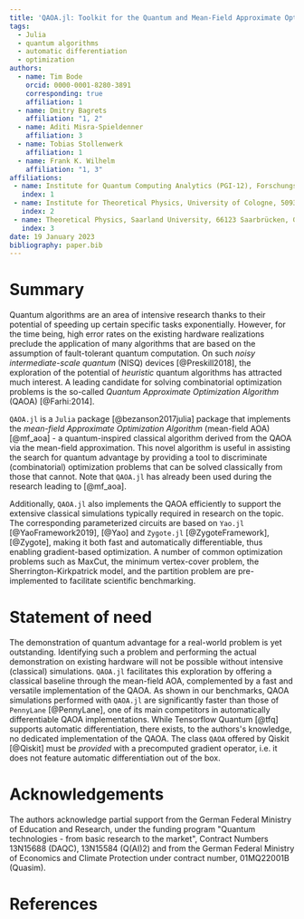 ```yaml
---
title: 'QAOA.jl: Toolkit for the Quantum and Mean-Field Approximate Optimization Algorithms'
tags:
  - Julia
  - quantum algorithms
  - automatic differentiation
  - optimization
authors:
  - name: Tim Bode
    orcid: 0000-0001-8280-3891
    corresponding: true
    affiliation: 1
  - name: Dmitry Bagrets
    affiliation: "1, 2"
  - name: Aditi Misra-Spieldenner
    affiliation: 3
  - name: Tobias Stollenwerk
    affiliation: 1
  - name: Frank K. Wilhelm
    affiliation: "1, 3"    
affiliations:
 - name: Institute for Quantum Computing Analytics (PGI-12), Forschungszentrum Jülich, 52425 Jülich, Germany
   index: 1
 - name: Institute for Theoretical Physics, University of Cologne, 50937 Cologne, Germany
   index: 2  
 - name: Theoretical Physics, Saarland University, 66123 Saarbrücken, Germany
   index: 3
date: 19 January 2023
bibliography: paper.bib
---
```


# Summary

Quantum algorithms are an area of intensive research thanks to their potential of speeding up certain specific tasks exponentially. However, for the time being, high error rates on the existing hardware realizations preclude the application of many algorithms that are based on the assumption of fault-tolerant quantum computation. On such _noisy intermediate-scale quantum_ (NISQ) devices [@Preskill2018], the exploration of the potential of _heuristic_ quantum algorithms has attracted much interest. A leading candidate for solving combinatorial optimization problems is the so-called _Quantum Approximate Optimization Algorithm_ (QAOA) [@Farhi:2014].

`QAOA.jl` is a `Julia` package [@bezanson2017julia] package that implements the _mean-field Approximate Optimization Algorithm_ (mean-field AOA) [@mf_aoa] - a quantum-inspired classical algorithm derived from the QAOA via the mean-field approximation. This novel algorithm is useful in assisting the search for quantum advantage by providing a tool to discriminate (combinatorial) optimization problems that can be solved classically from those that cannot.  Note that `QAOA.jl` has already been used during the research leading to [@mf_aoa].

Additionally, `QAOA.jl`  also implements the QAOA efficiently to support the extensive classical simulations typically required in research on the topic. The corresponding parameterized circuits are based on `Yao.jl` [@YaoFramework2019], [@Yao] and `Zygote.jl` [@ZygoteFramework], [@Zygote], making it both fast and automatically differentiable, thus enabling gradient-based optimization. A number of common optimization problems such as MaxCut, the minimum vertex-cover problem, the Sherrington-Kirkpatrick model, and the partition problem are pre-implemented to facilitate scientific benchmarking.

# Statement of need

The demonstration of quantum advantage for a real-world problem is yet outstanding. Identifying such a problem and performing the actual demonstration on existing hardware will not be possible without intensive (classical) simulations. `QAOA.jl` facilitates this exploration by offering a classical baseline through the mean-field AOA, complemented by a fast and versatile implementation of the QAOA. As shown in our benchmarks, QAOA simulations performed with `QAOA.jl` are significantly faster than those of `PennyLane` [@PennyLane], one of its main competitors in automatically differentiable QAOA implementations. While Tensorflow Quantum [@tfq] supports automatic differentiation, there exists, to the authors's knowledge, no dedicated implementation of the QAOA. The class `QAOA` offered by Qiskit [@Qiskit] must be _provided_ with a precomputed gradient operator, i.e. it does not feature automatic differentiation out of the box.


# Acknowledgements

The authors acknowledge partial support from the German Federal Ministry of Education and Research, under the funding program "Quantum technologies - from basic research to the market", Contract Numbers 13N15688 (DAQC), 13N15584 (Q(AI)2) and from the German Federal Ministry of Economics and Climate Protection under contract number, 01MQ22001B (Quasim).


# References